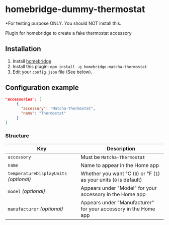 # homebridge-dummy-thermostat
*For testing purpose ONLY. You should NOT install this.

Plugin for homebridge to create a fake thermostat accessory

## Installation

1. Install [homebridge](https://github.com/nfarina/homebridge#installation-details)
2. Install this plugin: `npm install -g homebridge-matcha-thermostat`
3. Edit your `config.json` file (See below).

## Configuration example

```json
"accessories": [
     {
       "accessory": "Matcha-Thermostat",
       "name": "Thermostat"
     }
]
```

### Structure

| Key | Description |
| --- | --- |
| `accessory` | Must be `Matcha-Thermostat` |
| `name` | Name to appear in the Home app |
| `temperatureDisplayUnits` _(optional)_ | Whether you want °C (`0`) or °F (`1`) as your units (`0` is default) |
| `model` _(optional)_ | Appears under "Model" for your accessory in the Home app |
| `manufacturer` _(optional)_ | Appears under "Manufacturer" for your accessory in the Home app |

